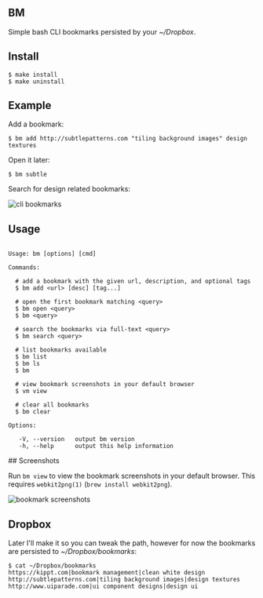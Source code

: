
## BM

  Simple bash CLI bookmarks persisted by your _~/Dropbox_.

## Install

```
$ make install
$ make uninstall
```

## Example

  Add a bookmark:
  
    $ bm add http://subtlepatterns.com "tiling background images" design textures

  Open it later:

    $ bm subtle

  Search for design related bookmarks:

  ![cli bookmarks](http://f.cl.ly/items/0s3M0T1B122L3W1C1L1U/Screen%20Shot%202012-03-15%20at%204.44.24%20PM.png)

## Usage

```

Usage: bm [options] [cmd]

Commands:

  # add a bookmark with the given url, description, and optional tags
  $ bm add <url> [desc] [tag...]

  # open the first bookmark matching <query>
  $ bm open <query>
  $ bm <query>

  # search the bookmarks via full-text <query>
  $ bm search <query>

  # list bookmarks available
  $ bm list
  $ bm ls
  $ bm

  # view bookmark screenshots in your default browser
  $ vm view

  # clear all bookmarks
  $ bm clear

Options:

   -V, --version   output bm version
   -h, --help      output this help information

```

<a name="screenshots" />
## Screenshots

  Run `bm view` to view the bookmark screenshots in your default browser. This requires `webkit2png(1)` (`brew install webkit2png`).

  ![bookmark screenshots](http://f.cl.ly/items/2Z3M2c033B031E3R071t/Screen%20Shot%202012-03-15%20at%207.55.57%20PM.png)

## Dropbox

  Later I'll make it so you can tweak the path, however for now the bookmarks are persisted to _~/Dropbox/bookmarks_:
  
```
$ cat ~/Dropbox/bookmarks 
https://kippt.com|bookmark management|clean white design
http://subtlepatterns.com|tiling background images|design textures
http://www.uiparade.com|ui component designs|design ui
```